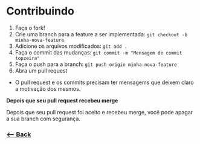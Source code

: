 # Contribuindo

1. Faça o fork!
2. Crie uma branch para a feature a ser implementada: `git checkout -b minha-nova-feature`
3. Adicione os arquivos modificados: `git add .`
4. Faça o commit das mudanças: `git commit -m "Mensagem de commit topzeira"`
5. Faça o push para a branch: `git push origin minha-nova-feature`
6. Abra um pull request

- O pull request e os commits precisam ter mensagems que deixem claro a motivação dos mesmos.

**Depois que seu pull request recebeu merge**

Depois que seu pull request foi aceito e recebeu merge, você pode apagar a sua branch com segurança.

### [<-- Back](https://github.com/siqueira-ec/dh-flix/)
